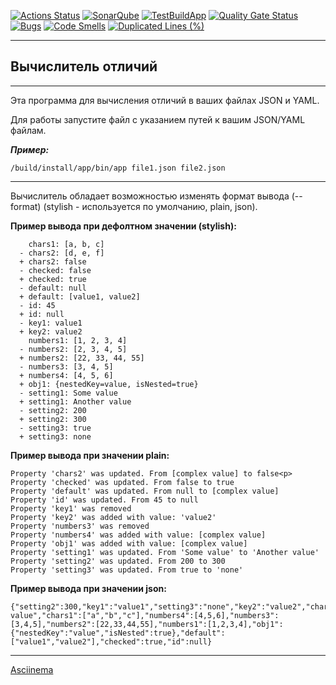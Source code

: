 [![Actions Status](https://github.com/Lirk133/java-project-71/actions/workflows/hexlet-check.yml/badge.svg)](https://github.com/Lirk133/java-project-71/actions)
[![SonarQube](https://github.com/Lirk133/java-project-71/actions/workflows/build.yml/badge.svg)](https://github.com/Lirk133/java-project-71/actions/workflows/build.yml)
[![TestBuildApp](https://github.com/Lirk133/java-project-71/actions/workflows/build-run.yml/badge.svg)](https://github.com/Lirk133/java-project-71/actions/workflows/build-run.yml)
[![Quality Gate Status](https://sonarcloud.io/api/project_badges/measure?project=Lirk133_java-project-71&metric=alert_status)](https://sonarcloud.io/summary/new_code?id=Lirk133_java-project-71)
[![Bugs](https://sonarcloud.io/api/project_badges/measure?project=Lirk133_java-project-71&metric=bugs)](https://sonarcloud.io/summary/new_code?id=Lirk133_java-project-71)
[![Code Smells](https://sonarcloud.io/api/project_badges/measure?project=Lirk133_java-project-71&metric=code_smells)](https://sonarcloud.io/summary/new_code?id=Lirk133_java-project-71)
[![Duplicated Lines (%)](https://sonarcloud.io/api/project_badges/measure?project=Lirk133_java-project-71&metric=duplicated_lines_density)](https://sonarcloud.io/summary/new_code?id=Lirk133_java-project-71)

---
## Вычислитель отличий
---

Эта программа для вычисления отличий в ваших файлах JSON и YAML.

Для работы запустите файл с указанием путей к вашим JSON/YAML файлам.

***Пример:***
```
/build/install/app/bin/app file1.json file2.json
```

---

Вычислитель обладает возможностью изменять формат вывода (--format) (stylish - используется по умолчанию, plain, json).

**Пример вывода при дефолтном значении (stylish):**
```
    chars1: [a, b, c]
  - chars2: [d, e, f]
  + chars2: false
  - checked: false
  + checked: true
  - default: null
  + default: [value1, value2]
  - id: 45
  + id: null
  - key1: value1
  + key2: value2
    numbers1: [1, 2, 3, 4]
  - numbers2: [2, 3, 4, 5]
  + numbers2: [22, 33, 44, 55]
  - numbers3: [3, 4, 5]
  + numbers4: [4, 5, 6]
  + obj1: {nestedKey=value, isNested=true}
  - setting1: Some value
  + setting1: Another value
  - setting2: 200
  + setting2: 300
  - setting3: true
  + setting3: none
```


**Пример вывода при значении plain:**
```
Property 'chars2' was updated. From [complex value] to false<p>
Property 'checked' was updated. From false to true
Property 'default' was updated. From null to [complex value]
Property 'id' was updated. From 45 to null
Property 'key1' was removed
Property 'key2' was added with value: 'value2'
Property 'numbers3' was removed
Property 'numbers4' was added with value: [complex value]
Property 'obj1' was added with value: [complex value]
Property 'setting1' was updated. From 'Some value' to 'Another value'
Property 'setting2' was updated. From 200 to 300
Property 'setting3' was updated. From true to 'none'
```

**Пример вывода при значении json:**
```
{"setting2":300,"key1":"value1","setting3":"none","key2":"value2","chars2":false,"setting1":"Another value","chars1":["a","b","c"],"numbers4":[4,5,6],"numbers3":[3,4,5],"numbers2":[22,33,44,55],"numbers1":[1,2,3,4],"obj1":{"nestedKey":"value","isNested":true},"default":["value1","value2"],"checked":true,"id":null}
```

---

[Asciinema](https://asciinema.org/a/5yAvBxCJXkAV1x4WbqJ7OapDN)
